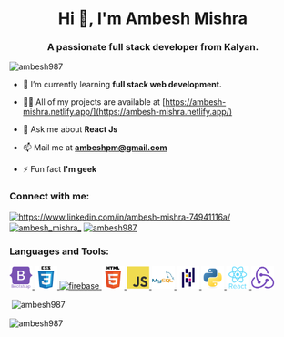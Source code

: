 <h1 align="center">Hi 👋, I'm Ambesh Mishra</h1>
<h3 align="center">A passionate full stack developer from Kalyan.</h3>

<p align="left"> <img src="https://komarev.com/ghpvc/?username=ambesh987&label=Profile%20views&color=0e75b6&style=flat" alt="ambesh987" /> </p>

- 🌱 I’m currently learning **full stack web development.**

- 👨‍💻 All of my projects are available at [https://ambesh-mishra.netlify.app/](https://ambesh-mishra.netlify.app/)

- 💬 Ask me about **React Js**

- 📫 Mail me at **ambeshpm@gmail.com**

- ⚡ Fun fact **I'm geek**

<h3 align="left">Connect with me:</h3>
<p align="left">
<a href="https://linkedin.com/in/https://www.linkedin.com/in/ambesh-mishra-74941116a/" target="blank"><img align="center" src="https://raw.githubusercontent.com/rahuldkjain/github-profile-readme-generator/master/src/images/icons/Social/linked-in-alt.svg" alt="https://www.linkedin.com/in/ambesh-mishra-74941116a/" height="30" width="40" /></a>
<a href="https://instagram.com/ambesh_mishra_" target="blank"><img align="center" src="https://raw.githubusercontent.com/rahuldkjain/github-profile-readme-generator/master/src/images/icons/Social/instagram.svg" alt="ambesh_mishra_" height="30" width="40" /></a>
<a href="https://www.codechef.com/users/ambesh987" target="blank"><img align="center" src="https://cdn.jsdelivr.net/npm/simple-icons@3.1.0/icons/codechef.svg" alt="ambesh987" height="30" width="40" /></a>
</p>

<h3 align="left">Languages and Tools:</h3>
<p align="left"> <a href="https://getbootstrap.com" target="_blank" rel="noreferrer"> <img src="https://raw.githubusercontent.com/devicons/devicon/master/icons/bootstrap/bootstrap-plain-wordmark.svg" alt="bootstrap" width="40" height="40"/> </a> <a href="https://www.w3schools.com/css/" target="_blank" rel="noreferrer"> <img src="https://raw.githubusercontent.com/devicons/devicon/master/icons/css3/css3-original-wordmark.svg" alt="css3" width="40" height="40"/> </a> <a href="https://firebase.google.com/" target="_blank" rel="noreferrer"> <img src="https://www.vectorlogo.zone/logos/firebase/firebase-icon.svg" alt="firebase" width="40" height="40"/> </a> <a href="https://www.w3.org/html/" target="_blank" rel="noreferrer"> <img src="https://raw.githubusercontent.com/devicons/devicon/master/icons/html5/html5-original-wordmark.svg" alt="html5" width="40" height="40"/> </a> <a href="https://developer.mozilla.org/en-US/docs/Web/JavaScript" target="_blank" rel="noreferrer"> <img src="https://raw.githubusercontent.com/devicons/devicon/master/icons/javascript/javascript-original.svg" alt="javascript" width="40" height="40"/> </a> <a href="https://www.mysql.com/" target="_blank" rel="noreferrer"> <img src="https://raw.githubusercontent.com/devicons/devicon/master/icons/mysql/mysql-original-wordmark.svg" alt="mysql" width="40" height="40"/> </a> <a href="https://pandas.pydata.org/" target="_blank" rel="noreferrer"> <img src="https://raw.githubusercontent.com/devicons/devicon/2ae2a900d2f041da66e950e4d48052658d850630/icons/pandas/pandas-original.svg" alt="pandas" width="40" height="40"/> </a> <a href="https://www.python.org" target="_blank" rel="noreferrer"> <img src="https://raw.githubusercontent.com/devicons/devicon/master/icons/python/python-original.svg" alt="python" width="40" height="40"/> </a> <a href="https://reactjs.org/" target="_blank" rel="noreferrer"> <img src="https://raw.githubusercontent.com/devicons/devicon/master/icons/react/react-original-wordmark.svg" alt="react" width="40" height="40"/> </a> <a href="https://redux.js.org" target="_blank" rel="noreferrer"> <img src="https://raw.githubusercontent.com/devicons/devicon/master/icons/redux/redux-original.svg" alt="redux" width="40" height="40"/> </a> </p>

<p>&nbsp;<img align="center" src="https://github-readme-stats.vercel.app/api?username=ambesh987&show_icons=true&locale=en" alt="ambesh987" /></p>

<p><img align="center" src="https://github-readme-streak-stats.herokuapp.com/?user=ambesh987&" alt="ambesh987" /></p>
